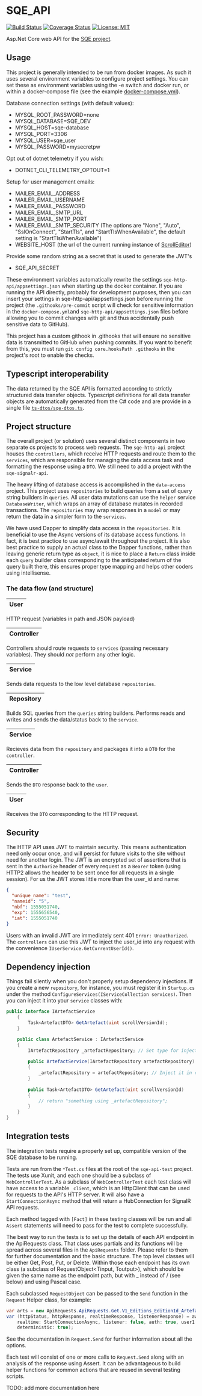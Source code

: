# SQE_API

[![Build Status](https://travis-ci.org/Scripta-Qumranica-Electronica/SQE_API.svg?branch=development)](https://travis-ci.org/Scripta-Qumranica-Electronica/SQE_API)
[![Coverage Status](https://coveralls.io/repos/github/Scripta-Qumranica-Electronica/SQE_API/badge.svg?branch=development)](https://coveralls.io/github/Scripta-Qumranica-Electronica/SQE_API?branch=development)
[![License: MIT](https://img.shields.io/badge/License-MIT-blue.svg)](https://github.com/Scripta-Qumranica-Electronica/SQE_API/blob/master/LICENSE.txt)

Asp.Net Core web API for the [SQE project](https://www.qumranica.org/). 

## Usage

This project is generally intended to be run from docker images. As such it uses several environment variables to configure
project settings.  You can set these as environment variables using the -e switch and docker run, or within a docker-compose file (see the example [docker-compose.yml](https://github.com/Scripta-Qumranica-Electronica/SQE_API/blob/integration-tests/docker/deploy/docker-compose.yml)).

Database connection settings (with default values):

*   MYSQL_ROOT_PASSWORD=none
*   MYSQL_DATABASE=SQE_DEV
*   MYSQL_HOST=sqe-database
*   MYSQL_PORT=3306
*   MYSQL_USER=sqe_user
*   MYSQL_PASSWORD=mysecretpw

Opt out of dotnet telemetry if you wish:

*   DOTNET_CLI_TELEMETRY_OPTOUT=1

Setup for user management emails:

*   MAILER_EMAIL_ADDRESS
*   MAILER_EMAIL_USERNAME
*   MAILER_EMAIL_PASSWORD
*   MAILER_EMAIL_SMTP_URL
*   MAILER_EMAIL_SMTP_PORT
*   MAILER_EMAIL_SMTP_SECURITY (The options are "None", "Auto", "SslOnConnect", "StartTls", and "StartTlsWhenAvailable", the default setting is "StartTlsWhenAvailable")
*   WEBSITE_HOST (the url of the current running instance of [ScrollEditor](https://github.com/Scripta-Qumranica-Electronica/ScrollEditor))

Provide some random string as a secret that is used to generate the JWT's

*   SQE_API_SECRET

These environment variables automatically rewrite the settings `sqe-http-api/appsettings.json` when starting up the docker container.  If you are running the API directly, probably for development purposes, then you can insert your settings in sqe-http-api/appsettings.json before running the project (the `.githooks/pre-commit` script will check for sensitive information in the `docker-compose.yml`and `sqe-http-api/appsettings.json` files before allowing you to commit changes with git and thus accidentally push sensitive data to GitHub).

This project has a custom githook in .githooks that will ensure no sensitive data is transmitted to GitHub when pushing commits. If you want to benefit from this, you must run `git config core.hooksPath .githooks` in the project's root to enable the checks.

## Typescript interoperability

The data returned by the SQE API is formatted according to strictly structured data transfer objects. Typescript definitions for all data transfer objects are automatically generated from the C# code and are provide in a single file [`ts-dtos/sqe-dtos.ts`](./ts-dtos/sqe-dtos.ts).

## Project structure

The overall project (or solution) uses several distinct components in two separate cs projects to process web requests.  The `sqe-http-api` project houses the `controllers`, which receive HTTP requests and route them to the `services`, which are responsible for managing the data access task and formatting the response using a `DTO`.  We still need to add a project with the `sqe-signalr-api`.

The heavy lifting of database access is accomplished in the `data-access` project.  This project uses `repositories` to build queries from a set of query string builders in `queries`.  All user data mutations can use the `helper` service `DatabaseWriter`, which wraps an array of database mutates in recorded transactions.  The `repositories` may wrap responses in a `model` or may return the data in a simpler form to the `services`.

We have used Dapper to simplify data access in the `repositories`.  It is beneficial to use the Async versions of its database access functions.  In fact, it is best practice to use async/await throughout the project.  It is also best practice to supply an actual class to the Dapper functions, rather than leaving generic return type as `object`, it is nice to place a `Return` class inside each `query` builder class corresponding to the anticipated return of the query built there, this ensures proper type mapping and helps other coders using intellisense.

### The data flow (and structure)

|User|
|----|
HTTP request (variables in path and JSON payload)

|Controller|
|----|
Controllers should route requests to `services` (passing necessary variables).  They should _not_ perform any other logic.

|Service|
|----|
Sends data requests to the low level database `repositories`.

|Repository|
|----|
Builds SQL queries from the `queries` string builders. Performs reads and writes and sends the data/status back to the `service`.

|Service|
|----|
Recieves data from the `repository` and packages it into a `DTO` for the `controller`.

|Controller|
|----|
Sends the `DTO` response back to the `user`.

|User|
|----|
Receives the `DTO` corresponding to the HTTP request.

## Security

The HTTP API uses JWT to maintain security.  This means authentication need only occur once, and will persist for future visits to the site without need for another login.  The JWT is an encrypted set of assertions that is sent in the `Authorize` header of every request as a `Bearer` token (using HTTP2 allows the header to be sent once for all requests in a single session).  For us the JWT stores little more than the user_id and name:

```JSON
{
  "unique_name": "test",
  "nameid": "5",
  "nbf": 1555051740,
  "exp": 1555656540,
  "iat": 1555051740
}
```
Users with an invalid JWT are immediately sent 401 `Error: Unauthorized`.  The `controllers` can use this JWT to inject the user_id into any request with the convenience `IUserService.GetCurrentUserId()`.

## Dependency injection

Things fail silently when you don't properly setup dependency injections.  If you create a new `repository`, for instance, you must register it in `Startup.cs` under the method `ConfigureServices(IServiceCollection services)`.  Then you can inject it into your `service` classes with:

```C#
public interface IArtefactService
    {
        Task<ArtefactDTO> GetArtefact(uint scrollVersionId);
    }

    public class ArtefactService : IArtefactService
    {
		IArtefactRepository _artefactRepository; // Set type for injected dependency
		
		public ArtefactService(IArtefactRepository artefactRepository)
		{
		    _artefactRepository = artefactRepository; // Inject it in class constructor
		}
		
		public Task<ArtefactDTO> GetArtefact(uint scrollVersionId)
		{
			// return "something using _artefactRepository";
		}
	}
}
```

## Integration tests

The integration tests require a properly set up, compatible version of the SQE database to be running.

Tests are run from the `*Test.cs` files at the root of the `sqe-api-test` project.  The tests use Xunit, and each one should be a subclass of `WebControllerTest`.  As a subclass of `WebControllerTest` each test class will have access to a variable `_client`, which is an HttpClient that can be used for requests to the API's HTTP server.  It will also have a `StartConnectionAsync` method that will return a HubConnection for SignalR API requests.

Each method tagged with `[Fact]` in these testing classes will be run and all `Assert` statements will need to pass for the test to complete successfully. 

The best way to run the tests is to set up the details of each API endpoint in the ApiRequests class.  That class uses partials and its functions will be spread across several files in the `ApiRequests` folder.  Please refer to them for further documentation and the basic structure. The top level classes will be either Get, Post, Put, or Delete. Within those each endpoint has its own class (a subclass of RequestObject<Tinput, Toutput>), which should be given the same name as the endpoint path, but with _ instead of / (see below) and using Pascal case.

Each subclassed `RequestObject` can be passed to the `Send` function in the `Request` Helper class, for example:
```c#
var arts = new ApiRequests.ApiRequests.Get.V1_Editions_EditionId_Artefacts(894);
var (httpStatus, httpResponse, realtimeResponse, listenerResponse) = await Request.Send(arts, http: _client, 
    realtime: StartConnectionAsync, listener: false, auth: true, user1: null, user2: null, shouldSucceed: true,
    deterministic: true);
```
See the documentation in `Request.Send` for further information about all the options. 

Each test will consist of one or more calls to `Request.Send` along with an analysis of the response using Assert.  It can be advantageous to build helper functions for common actions that are reused in several testing scripts.

TODO: add more documentation here